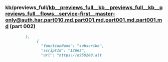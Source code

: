 ### kb/previews_full/kb__previews_full__kb__previews_full__kb__previews_full__flows__service-first__master-only@auth.har.part010.md.part001.md.part001.md.part001.md (part 002)

```md
         },
              {
                "functionName": "subscribe",
                "scriptId": "12665",
                "url": "https://n958200.alt
```

```

